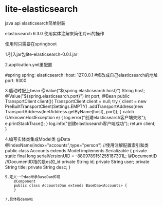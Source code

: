 # lite-elasticsearch
java api elasticsearch简单封装

elasticsearch 6.3.0
使用实体注解来简化对es的操作


使用时只需要在springboot

1.引入jar包lite-elasticsearch-0.0.1.jar

2.application.yml里配置

#spring
spring:
  elasticsearch:
      host: 127.0.0.1  #修改成自己elasticsearch的地址
      port: 9300

    
3.启动时配上bean
    @Value("${spring.elasticsearch.host}")
    String host;
    @Value("${spring.elasticsearch.port}")
    int port;
    @Bean
    public TransportClient client(){
        TransportClient client = null;
        try {
            client = new PreBuiltTransportClient(Settings.EMPTY)
                    .addTransportAddress(new TransportAddress(InetAddress.getByName(host), port));
        } catch (UnknownHostException e) {
            log.error("创建elasticsearch客户端失败");
            e.printStackTrace();
        }
        log.info("创建elasticsearch客户端成功");
        return client;
    }

4.编写实体类集成Model类
		@Data
		@IndexName(index="accounts",type="person")  //使用注解配置索引和类
		public class Accounts extends Model<Accounts> implements Serializable {
    		private static final long serialVersionUID = -8809789151255187301L;
   	 		@DocumentID			//DocumentID指的是es的_id
    		private String id;
    		private String user;
   			private String title;
    		private String desc;
		}
	
	5.定义一个dao继承BaseDao即可
		@Component
		public class AccountsDao extends BaseDao<Accounts> {
		}
	
	7.具体看demo吧 
